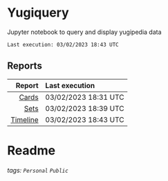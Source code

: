 # Yugiquery
Jupyter notebook to query and display yugipedia data

    Last execution: 03/02/2023 18:43 UTC

## Reports

|                    Report | Last execution       |
| -------------------------:|:-------------------- |
|       [Cards](Cards.html) | 03/02/2023 18:31 UTC |
|         [Sets](Sets.html) | 03/02/2023 18:39 UTC |
| [Timeline](Timeline.html) | 03/02/2023 18:43 UTC |


# Readme

###### tags: `Personal` `Public`
